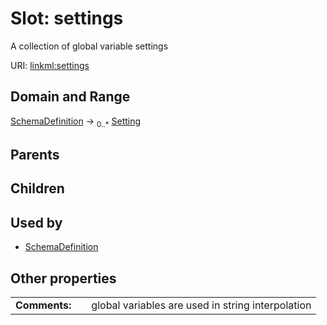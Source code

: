 
# Slot: settings


A collection of global variable settings

URI: [linkml:settings](https://w3id.org/linkml/settings)


## Domain and Range

[SchemaDefinition](SchemaDefinition.md) &#8594;  <sub>0..\*</sub> [Setting](Setting.md)

## Parents


## Children


## Used by

 * [SchemaDefinition](SchemaDefinition.md)

## Other properties

|  |  |  |
| --- | --- | --- |
| **Comments:** | | global variables are used in string interpolation |

